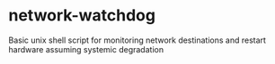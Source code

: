 # network-watchdog
Basic unix shell script for monitoring network destinations and restart hardware assuming systemic degradation
